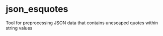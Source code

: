 # json_esquotes
Tool for preprocessing JSON data that contains unescaped quotes within string values
